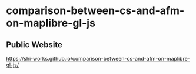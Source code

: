 # comparison-between-cs-and-afm-on-maplibre-gl-js
## Public Website
https://shi-works.github.io/comparison-between-cs-and-afm-on-maplibre-gl-js/
